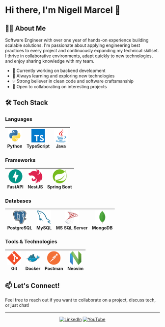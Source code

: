 # Hi there, I'm Nigell Marcel 👋

## 👨‍💻 About Me

Software Engineer with over one year of hands-on experience building scalable solutions. I'm passionate about applying engineering best practices to every project and continuously expanding my technical skillset. I thrive in collaborative environments, adapt quickly to new technologies, and enjoy sharing knowledge with my team.

- 🔭 Currently working on backend development
- 🌱 Always learning and exploring new technologies
- 💡 Strong believer in clean code and software craftsmanship
- 🤝 Open to collaborating on interesting projects

## 🛠️ Tech Stack

### Languages
| <img src="https://github.com/devicons/devicon/blob/master/icons/python/python-original.svg" width="45" height="45"/><br>**Python** | <img src="https://github.com/devicons/devicon/blob/master/icons/typescript/typescript-original.svg" width="45" height="45"/><br>**TypeScript** | <img src="https://github.com/devicons/devicon/blob/master/icons/java/java-original.svg" width="45" height="45"/><br>**Java** |
|:---:|:---:|:---:|

### Frameworks
| <img src="https://github.com/devicons/devicon/blob/master/icons/fastapi/fastapi-original.svg" width="45" height="45"/><br>**FastAPI** | <img src="https://github.com/devicons/devicon/blob/master/icons/nestjs/nestjs-original.svg" width="45" height="45"/><br>**NestJS** | <img src="https://github.com/devicons/devicon/blob/master/icons/spring/spring-original.svg" width="45" height="45"/><br>**Spring Boot** |
|:---:|:---:|:---:|

### Databases
| <img src="https://github.com/devicons/devicon/blob/master/icons/postgresql/postgresql-original.svg" width="45" height="45"/><br>**PostgreSQL** | <img src="https://github.com/devicons/devicon/blob/master/icons/mysql/mysql-original.svg" width="45" height="45"/><br>**MySQL** | <img src="https://github.com/devicons/devicon/blob/master/icons/microsoftsqlserver/microsoftsqlserver-original.svg" width="45" height="45"/><br>**MS SQL Server** | <img src="https://github.com/devicons/devicon/blob/master/icons/mongodb/mongodb-original.svg" width="45" height="45"/><br>**MongoDB** |
|:---:|:---:|:---:|:---:|

### Tools & Technologies
| <img src="https://github.com/devicons/devicon/blob/master/icons/git/git-original.svg" width="45" height="45"/><br>**Git** | <img src="https://github.com/devicons/devicon/blob/master/icons/docker/docker-original.svg" width="45" height="45"/><br>**Docker** | <img src="https://github.com/devicons/devicon/blob/master/icons/postman/postman-original.svg" width="45" height="45"/><br>**Postman** | <img src="https://github.com/devicons/devicon/blob/master/icons/neovim/neovim-original.svg" width="45" height="45"/><br>**Neovim** |
|:---:|:---:|:---:|:---:|

## 📫 Let's Connect!

Feel free to reach out if you want to collaborate on a project, discuss tech, or just chat!

---

<div align="center">
  
[![LinkedIn](https://img.shields.io/badge/linkedin-%231E77B5.svg?&style=for-the-badge&logo=linkedin&logoColor=white)](https://linkedin.com/in/nigell-marcel-jama-oyarvide-6998921a8)
[![YouTube](https://img.shields.io/badge/YouTube-red?style=for-the-badge&logo=youtube&logoColor=white)](https://www.youtube.com/@gokruzk)

</div>
